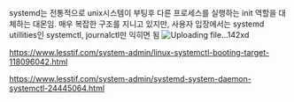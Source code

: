 
systemd는 전통적으로 unix시스템이 부팅후 다른 프로세스를 실행하는 init 역할을 대체하는 대몬임.
매우 복잡한 구조를 지니고 있지만, 사용자 입장에서는 systemd utillities인 systemctl, journalctl만 익히면 됨
![Uploading file...142xd]()


https://www.lesstif.com/system-admin/linux-systemctl-booting-target-118096042.html

https://www.lesstif.com/system-admin/systemd-system-daemon-systemctl-24445064.html